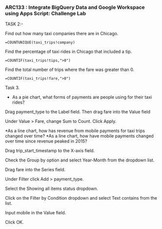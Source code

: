 ### ARC133 :  Integrate BigQuery Data and Google Workspace using Apps Script: Challenge Lab 

TASK 2:- 


Find out how many taxi companies there are in Chicago.

```
=COUNTUNIQUE(taxi_trips!company)
```

Find the percentage of taxi rides in Chicago that included a tip.

```
=COUNTIF(taxi_trips!tips,">0")
```

Find the total number of trips where the fare was greater than 0.

```
=COUNTIF(taxi_trips!fare,">0")
```



Task 3.

* As a pie chart, what forms of payments are people using for their taxi rides?

Drag payment_type to the Label field. Then drag fare into the Value field 

Under Value > Fare, change Sum to Count. Click Apply.



*As a line chart, how has revenue from mobile payments for taxi trips changed over time?
*As a line chart, how have mobile payments changed over time since revenue peaked in 2015?



Drag trip_start_timestamp to the X-axis field.

Check the Group by option and select Year-Month from the dropdown list.

Drag fare into the Series field.

Under Filter click Add > payment_type.

Select the Showing all items status dropdown.

Click on the Filter by Condition dropdown and select Text contains from the list.

Input mobile in the Value field.

Click OK.
